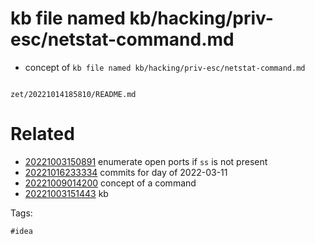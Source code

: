 # kb file named kb/hacking/priv-esc/netstat-command.md

- concept of `kb file named kb/hacking/priv-esc/netstat-command.md`

```
```

` zet/20221014185810/README.md `

# Related

- [20221003150891](/zet/20221003150891/README.md) enumerate open ports if `ss` is not present
- [20221016233334](/zet/20221016233334/README.md) commits for day of 2022-03-11
- [20221009014200](/zet/20221009014200/README.md) concept of a command
- [20221003151443](/zet/20221003151443/README.md) kb

Tags:

    #idea
